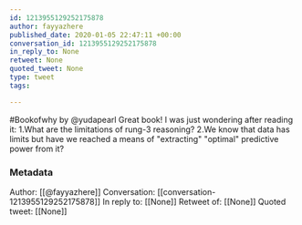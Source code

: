 ```yaml
---
id: 1213955129252175878
author: fayyazhere
published_date: 2020-01-05 22:47:11 +00:00
conversation_id: 1213955129252175878
in_reply_to: None
retweet: None
quoted_tweet: None
type: tweet
tags:

---
```


#Bookofwhy by @yudapearl
Great book! I was just wondering after reading it:
1.What are the limitations of rung-3 reasoning?
2.We know that data has limits but have we reached a means of "extracting" "optimal" predictive power from it?

### Metadata

Author: [[@fayyazhere]]
Conversation: [[conversation-1213955129252175878]]
In reply to: [[None]]
Retweet of: [[None]]
Quoted tweet: [[None]]
